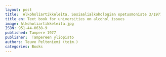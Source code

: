 ```yaml
---
layout: post
title:  Alkoholiartikkeleita. Sosiaalialkohologian opetusmoniste 3/1977. (223 s.)
title_en: Text book for universities on alcohol issues  
image: Alkoholiartikkeleita.jpg
ISBN: 951-44-0638-9
published: Tampere 1977
publisher:  Tampereen yliopisto
authors: Teuvo Peltoniemi (toim.)
categories: Books
---
```

